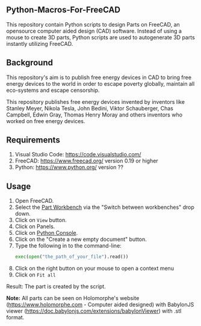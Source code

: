 ## Python-Macros-For-FreeCAD

This repository contain Python scripts to design Parts on FreeCAD, an opensource computer aided design (CAD) software. Instead of using a mouse to create 3D parts, Python scripts are used to autogenerate 3D parts instantly utilizing FreeCAD.

## Background

This repository's aim is to publish free energy devices in CAD to bring free energy devices to the world in order to escape poverty globally, maintain all eco-systems and escape censorship.

This repository publishes free energy devices invented by inventors like Stanley Meyer, Nikola Tesla, John Bedini, Viktor Schauberger, Chas Campbell, Edwin Gray, Thomas Henry Moray and others inventors who worked on free energy devices.

## Requirements

1. Visual Studio Code: https://code.visualstudio.com/
1. FreeCAD: https://www.freecad.org/ version 0.19 or higher
1. Python: https://www.python.org/ version ??

## Usage

1. Open FreeCAD.
1. Select the [Part Workbench](https://wiki.freecad.org/Part_Workbench) via the "Switch between workbenches" drop down.
1. Click on `View` button.
1. Click on Panels.
1. Click on [Python Console](https://wiki.freecad.org/Python_console).
1. Click on the "Create a new empty document" button.
1. Type the following in to the command-line: 
    ```python
    exec(open("the_path_of_your_file").read())
    ```
1. Click on the right button on your mouse to open a context menu
1. Click on `Fit all`

Result: The part is created by the script.

**Note:** All parts can be seen on Holomorphe's website (https://www.holomorphe.com - Computer aided designed) with BabylonJS viewer (https://doc.babylonjs.com/extensions/babylonViewer) with .stl format.

